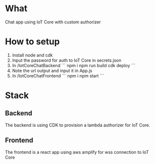 # What
Chat app using IoT Core with custom authorizer

# How to setup
1. Install node and cdk
2. Input the password for auth to IoT Core in secrets.json
3. In /IotCoreChatBackend
´´´
npm i
npm run build
cdk deploy
´´´
4. Note the url output and input it in App.js
5. In /IotCoreChatFrontend
´´´
npm i
npm start
´´´

# Stack
## Backend
The backend is using CDK to provision a lambda authorizer for IoT Core.

## Frontend
The frontend is a react app using aws amplify for wss connection to IoT Core